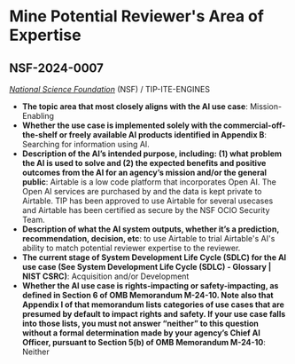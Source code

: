 # Mine Potential Reviewer's Area of Expertise
## NSF-2024-0007
_[National Science Foundation](<../3_agency/National Science Foundation.md>)_ (NSF) / TIP-ITE-ENGINES


+ **The topic area that most closely aligns with the AI use case**: Mission-Enabling
+ **Whether the use case is implemented solely with the commercial-off-the-shelf or freely available AI products identified in Appendix B**: Searching for information using AI.
+ **Description of the AI’s intended purpose, including: (1) what problem the AI is used to solve and (2) the expected benefits and positive outcomes from the AI for an agency’s mission and/or the general public**: Airtable is a low code platform that incorporates Open AI.  The Open AI services are purchased by and the data is kept private to Airtable.  TIP has been approved to use Airtable for several usecases and Airtable has been certified as secure by the NSF OCIO Security Team.
+ **Description of what the AI system outputs, whether it’s a prediction, recommendation, decision, etc**: to use Airtable to trial Airtable's AI's ability to match potential reviewer expertise to the reviewer.
+ **The current stage of System Development Life Cycle (SDLC) for the AI use case (See System Development Life Cycle (SDLC) - Glossary | NIST CSRC)**: Acquisition and/or Development
+ **Whether the AI use case is rights-impacting or safety-impacting, as defined in Section 6 of OMB Memorandum M-24-10. Note also that Appendix I of that memorandum lists categories of use cases that are presumed by default to impact rights and safety. If your use case falls into those lists, you must not answer “neither” to this question without a formal determination made by your agency’s Chief AI Officer, pursuant to Section 5(b) of OMB Memorandum M-24-10**: Neither